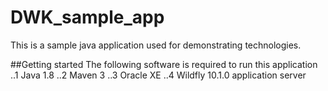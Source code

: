 # DWK_sample_app
This is a sample java application used for demonstrating technologies. 


##Getting started
The following software is required to run this application
..1 Java 1.8
..2 Maven 3
..3 Oracle XE
..4 Wildfly 10.1.0 application server
